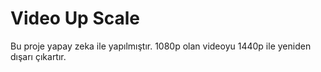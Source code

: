 # Video Up Scale

Bu proje yapay zeka ile yapılmıştır.
1080p olan videoyu 1440p ile yeniden dışarı çıkartır.